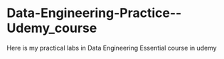# Data-Engineering-Practice--Udemy_course
Here is my practical labs in Data Engineering Essential  course in udemy 
